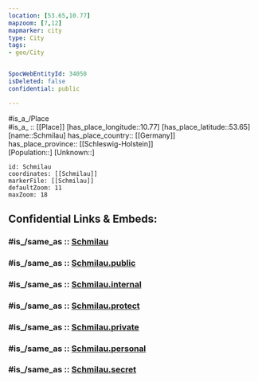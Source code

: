 ```yaml
---
location: [53.65,10.77] 
mapzoom: [7,12] 
mapmarker: city 
type: City
tags:
- geo/City


SpocWebEntityId: 34050
isDeleted: false
confidential: public

---
```

#is_a_/Place  
#is_a_ :: [[Place]] 
[has_place_longitude::10.77] 
[has_place_latitude::53.65] 
[name::Schmilau] 
has_place_country:: [[Germany]]  
has_place_province:: [[Schleswig-Holstein]]  
[Population::] 
[Unknown::] 


```leaflet
id: Schmilau
coordinates: [[Schmilau]] 
markerFile: [[Schmilau]] 
defaultZoom: 11 
maxZoom: 18
```


## Confidential Links & Embeds: 

### #is_/same_as :: [Schmilau](/_Standards/Earth/Continent/Europe/Europe~Central/Germany/Germany~West/Schleswig-Holstein/counties~SH/Herzogtum_Lauenburg/cities~Lauenburg/Lauenburgische_Seen/boroughs~Lauenburgische_Seen/Schmilau.md) 

### #is_/same_as :: [Schmilau.public](/_public/Earth/Continent/Europe/Europe~Central/Germany/Germany~West/Schleswig-Holstein/counties~SH/Herzogtum_Lauenburg/cities~Lauenburg/Lauenburgische_Seen/boroughs~Lauenburgische_Seen/Schmilau.public.md) 

### #is_/same_as :: [Schmilau.internal](/_internal/Earth/Continent/Europe/Europe~Central/Germany/Germany~West/Schleswig-Holstein/counties~SH/Herzogtum_Lauenburg/cities~Lauenburg/Lauenburgische_Seen/boroughs~Lauenburgische_Seen/Schmilau.internal.md) 

### #is_/same_as :: [Schmilau.protect](/_protect/Earth/Continent/Europe/Europe~Central/Germany/Germany~West/Schleswig-Holstein/counties~SH/Herzogtum_Lauenburg/cities~Lauenburg/Lauenburgische_Seen/boroughs~Lauenburgische_Seen/Schmilau.protect.md) 

### #is_/same_as :: [Schmilau.private](/_private/Earth/Continent/Europe/Europe~Central/Germany/Germany~West/Schleswig-Holstein/counties~SH/Herzogtum_Lauenburg/cities~Lauenburg/Lauenburgische_Seen/boroughs~Lauenburgische_Seen/Schmilau.private.md) 

### #is_/same_as :: [Schmilau.personal](/_personal/Earth/Continent/Europe/Europe~Central/Germany/Germany~West/Schleswig-Holstein/counties~SH/Herzogtum_Lauenburg/cities~Lauenburg/Lauenburgische_Seen/boroughs~Lauenburgische_Seen/Schmilau.personal.md) 

### #is_/same_as :: [Schmilau.secret](/_secret/Earth/Continent/Europe/Europe~Central/Germany/Germany~West/Schleswig-Holstein/counties~SH/Herzogtum_Lauenburg/cities~Lauenburg/Lauenburgische_Seen/boroughs~Lauenburgische_Seen/Schmilau.secret.md)

